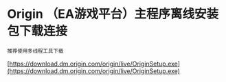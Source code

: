 # Origin （EA游戏平台）主程序离线安装包下载连接

```
推荐使用多线程工具下载
```

[https://download.dm.origin.com/origin/live/OriginSetup.exe](https://download.dm.origin.com/origin/live/OriginSetup.exe)
